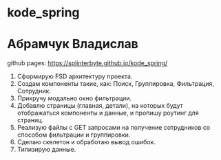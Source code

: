 # kode_spring
# Абрамчук Владислав
github pages: https://splinterbyte.github.io/kode_spring/
1. Сформирую FSD архитектуру проекта.
2. Создам компоненты такие, как: Поиск, Группировка, Фильтрация, Сотрудник.
3. Прикручу модально окно фильтрации.
4. Добавлю страницы (главная, детали), на которых будут отображаться компоненты и данные, и пропишу роутинг для страниц.
5. Реализую файлы с GET запросами на получение сотрудников со способом фильтрации и группировки.
6. Сделаю скелетон и обработаю вывод ошибок.
7. Типизирую данные.
